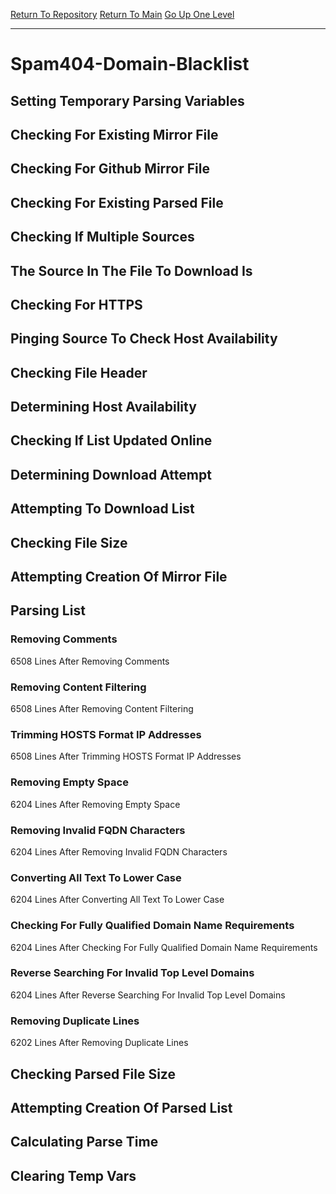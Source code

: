 [Return To Repository](https://github.com/deathbybandaid/piholeparser/)
[Return To Main](https://github.com/deathbybandaid/piholeparser/blob/master/RecentRunLogs/Mainlog.md)
[Go Up One Level](https://github.com/deathbybandaid/piholeparser/blob/master/RecentRunLogs/TopLevelScripts/30-Processing-Blacklists.md)
____________________________________
# Spam404-Domain-Blacklist
## Setting Temporary Parsing Variables
## Checking For Existing Mirror File
## Checking For Github Mirror File
## Checking For Existing Parsed File
## Checking If Multiple Sources
## The Source In The File To Download Is
## Checking For HTTPS
## Pinging Source To Check Host Availability
## Checking File Header
## Determining Host Availability
## Checking If List Updated Online
## Determining Download Attempt
## Attempting To Download List
## Checking File Size
## Attempting Creation Of Mirror File
## Parsing List
### Removing Comments
6508 Lines After Removing Comments
### Removing Content Filtering
6508 Lines After Removing Content Filtering
### Trimming HOSTS Format IP Addresses
6508 Lines After Trimming HOSTS Format IP Addresses
### Removing Empty Space
6204 Lines After Removing Empty Space
### Removing Invalid FQDN Characters
6204 Lines After Removing Invalid FQDN Characters
### Converting All Text To Lower Case
6204 Lines After Converting All Text To Lower Case
### Checking For Fully Qualified Domain Name Requirements
6204 Lines After Checking For Fully Qualified Domain Name Requirements
### Reverse Searching For Invalid Top Level Domains
6204 Lines After Reverse Searching For Invalid Top Level Domains
### Removing Duplicate Lines
6202 Lines After Removing Duplicate Lines
## Checking Parsed File Size
## Attempting Creation Of Parsed List
## Calculating Parse Time
## Clearing Temp Vars
